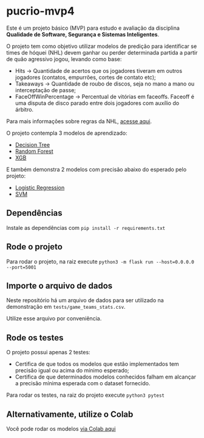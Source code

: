 # pucrio-mvp4

Este é um projeto básico (MVP) para estudo e avaliação da disciplina **Qualidade de Software, Segurança e Sistemas Inteligentes**.

O projeto tem como objetivo utilizar modelos de predição para identificar se times de hóquei (NHL) devem ganhar ou perder determinada partida a partir de quão agressivo jogou, levando como base:

- Hits -> Quantidade de acertos que os jogadores tiveram em outros jogadores (contatos, empurrões, cortes de contato etc);
- Takeaways -> Quantidade de roubo de discos, seja no mano a mano ou interceptação de passe;
- FaceOffWinPercentage -> Percentual de vitórias em faceoffs. Faceoff é uma disputa de disco parado entre dois jogadores com auxílio do árbitro.

Para mais informações sobre regras da NHL, [acesse aqui](https://www.nhl.com/info/video-rulebook).

O projeto contempla 3 modelos de aprendizado:

- [Decision Tree](https://scikit-learn.org/stable/modules/tree.html)
- [Random Forest](https://scikit-learn.org/stable/modules/generated/sklearn.ensemble.RandomForestClassifier.html)
- [XGB](https://xgboost.readthedocs.io/en/stable/get_started.html)

E também demonstra 2 modelos com precisão abaixo do esperado pelo projeto:

- [Logistic Regression](https://scikit-learn.org/stable/modules/generated/sklearn.linear_model.LogisticRegression.html)
- [SVM](https://scikit-learn.org/stable/modules/generated/sklearn.svm.SVC.html)


## Dependências

Instale as dependências com `pip install -r requirements.txt`

## Rode o projeto

Para rodar o projeto, na raiz execute `python3 -m flask run --host=0.0.0.0 --port=5001`

## Importe o arquivo de dados

Neste repositório há um arquivo de dados para ser utilizado na demonstração em `tests/game_teams_stats.csv`. 

Utilize esse arquivo por conveniência.

## Rode os testes

O projeto possui apenas 2 testes:

- Certifica de que todos os modelos que estão implementados tem precisão igual ou acima do mínimo esperado;
- Certifica de que determinados modelos conhecidos falham em alcançar a precisão mínima esperada com o dataset fornecido.

Para rodar os testes, na raiz do projeto execute `python3 pytest`

## Alternativamente, utilize o Colab

Você pode rodar os modelos [via Colab aqui](https://github.com/kelvindules/pucrio-mvp4/blob/main/colab.ipynb)
